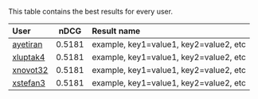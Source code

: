 This table contains the best results for every user.

| User | nDCG | Result name |
|:-----|------|:------------|
| [ayetiran](ayetiran/) | 0.5181 | example, key1=value1, key2=value2, etc |
| [xluptak4](xluptak4/) | 0.5181 | example, key1=value1, key2=value2, etc |
| [xnovot32](xnovot32/) | 0.5181 | example, key1=value1, key2=value2, etc |
| [xstefan3](xstefan3/) | 0.5181 | example, key1=value1, key2=value2, etc |
